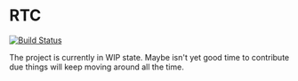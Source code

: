 # RTC

[![Build Status](https://travis-ci.com/sebach1/rtc.svg?branch=master)](https://travis-ci.com/sebach1/rtc)

The project is currently in WIP state. Maybe isn't yet good time to contribute due things will keep moving around all the time.
